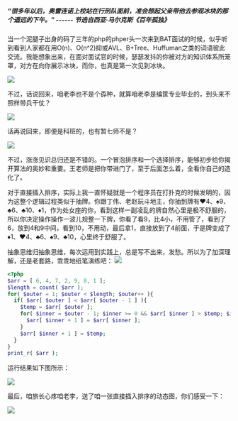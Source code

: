 ##### “很多年以后，奥雷连诺上校站在行刑队面前，准会想起父亲带他去参观冰块的那个遥远的下午。”  ------ 节选自西亚·马尔克斯《百年孤独》

当一个泥腿子出身的码了三年的php的phper头一次来到BAT面试的时候，似乎听到看到人家都在用O(n)、O(n^2)抑或AVL、B+Tree、Huffuman之类的词语彼此交流。我能想象出来，在面对面试官的时候，瑟瑟发抖的你被对方的知识体系所笼罩，对方在向你展示冰块，而你，也真是第一次见到冰块。

![](http://static.ti-node.com/6401436212493549568)

不过，话说回来，咱老李也不是个孬种，就算咱老李是编筐专业毕业的，到头来不照样带兵干仗？

![](http://static.ti-node.com/6401437735126564864)

话再说回来，即便是科班的，也有暂七师不是？

![](http://static.ti-node.com/6401438443213160448)

不过，涨涨见识总归还是不错的。一个冒泡排序和一个选择排序，能够初步给你揭开算法的奥妙和重要。王老师是把你带进门了，至于后面怎么着，全看你自己的造化了。

对于直接插入排序，实际上我一直怀疑就是一个程序员在打扑克的时候发明的，因为这整个逻辑过程类似于抽牌。你跟丁伟、老赵玩斗地主，你抽到牌有♥️4、♠️9、♣️6、♣️10、♦️1，作为处女座的你，看到这样一副凌乱的牌自然心里是极不舒服的，所以你决定操作操作一波儿规整一下牌，你看了看9，比4小，不用管了，看到了6，放到4和9中间，看到10，不用动，最后拿1，直接放到了4前面，于是牌变成了♦️1、♥️4、♣️6、♠️9、♣️10，心里终于舒服了。

抽象思维归抽象思维，每次运用到实践上，总是写不出来，发愁。所以为了加深理解，还是老套路，乖乖地纸笔演练吧：
![](http://static.ti-node.com/6401467285353005057)

```php
<?php
$arr = [ 6, 4, 7, 2, 9, 8, 1 ];
$length = count( $arr );
for( $outer = 1; $outer < $length; $outer++ ){
  if( $arr[ $outer ] < $arr[ $outer - 1 ] ){
    $temp = $arr[ $outer ];  
    for( $inner = $outer - 1; $inner >= 0 && $arr[ $inner ] > $temp; $inner-- ){
      $arr[ $inner + 1 ] = $arr[ $inner ];
    }   
    $arr[ $inner + 1 ] = $temp;
  }
}
print_r( $arr );
```
运行结果如下图所示：

![](http://static.ti-node.com/6401467678069882881)

最后，咱旅长心疼咱老李，送了咱一张直接插入排序的动态图，你们感受一下：

![](http://static.ti-node.com/6401468341294202881)

